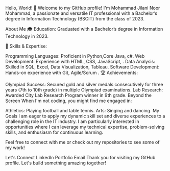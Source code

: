 Hello, World! 👋
Welcome to my GitHub profile! I'm Mohammad Jilani Noor Mohammad, a passionate and versatile IT professional with a Bachelor’s degree in Information Technology (BSCIT) from the class of 2023.

About Me
🎓 Education: Graduated with a Bachelor’s degree in Information Technology in 2023.

🌟 Skills & Expertise:

Programming Languages: Proficient in  Python,Core Java, c#. 
Web Development: Experience with  HTML, CSS, JavaScript, .
Data Analysis: Skilled in  SQL, Excel, Data Visualization, Tableau.
Software Development: Hands-on experience with Git, Agile/Scrum .
🏆 Achievements:

Olympiad Success: Secured gold and silver medals consecutively for three years (7th to 10th grade) in multiple Olympiad examinations.
Lab Research: Awarded City Lab Research Program winner in 9th grade.
Beyond the Screen
When I'm not coding, you might find me engaged in:

Athletics: Playing football and table tennis.
Arts: Singing and dancing.
My Goals
I am eager to apply my dynamic skill set and diverse experiences to a challenging role in the IT industry. I am particularly interested in opportunities where I can leverage my technical expertise, problem-solving skills, and enthusiasm for continuous learning.

Feel free to connect with me or check out my repositories to see some of my work!

Let's Connect
LinkedIn
Portfolio
Email
Thank you for visiting my GitHub profile. Let's build something amazing together!
